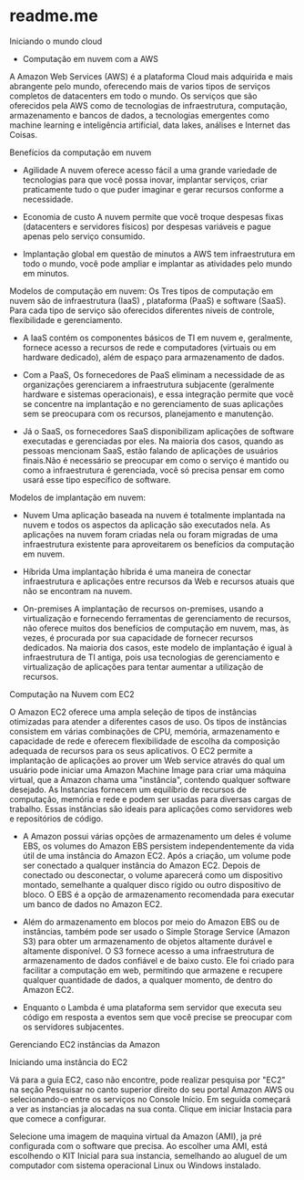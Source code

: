 # readme.me
Iniciando o mundo cloud

- Computação em nuvem com a AWS

A Amazon Web Services (AWS) é a plataforma Cloud mais adquirida e mais abrangente pelo mundo, oferecendo mais de varios tipos de serviços completos de datacenters em todo o mundo.
Os serviços que são oferecidos pela AWS como de tecnologias de infraestrutura, computação, armazenamento e bancos de dados, a tecnologias emergentes como machine learning e inteligência artificial, data lakes, análises e Internet das Coisas.

Benefícios da computação em nuvem

- Agilidade
A nuvem oferece acesso fácil a uma grande variedade de tecnologias para que você possa inovar, implantar serviços, criar praticamente tudo o que puder imaginar e gerar recursos conforme a necessidade.

- Economia de custo
A nuvem permite que você troque despesas fixas (datacenters e servidores físicos) por despesas variáveis e pague apenas pelo serviço consumido. 

- Implantação global em questão de minutos
a AWS tem infraestrutura em todo o mundo, você pode ampliar e implantar as atividades pelo mundo em minutos.

 Modelos de computação em nuvem: Os Tres tipos de computação em nuvem são de infraestrutura  (IaaS) , plataforma (PaaS) e software (SaaS). Para cada tipo de serviço são oferecidos diferentes niveis de controle, flexibilidade e gerenciamento.

 - A IaaS contém os componentes básicos de TI em nuvem e, geralmente, fornece acesso a recursos de rede e computadores (virtuais ou em hardware dedicado), além de espaço para armazenamento de dados.

- Com a PaaS, Os fornecedores de PaaS eliminam a necessidade de as organizações gerenciarem a infraestrutura subjacente (geralmente hardware e sistemas operacionais), e essa integração permite que você se concentre na implantação e no gerenciamento de suas aplicações sem se preocupara com os recursos, planejamento e manutenção.

- Já o SaaS, os fornecedores SaaS disponibilizam aplicações de software executadas e gerenciadas por eles. Na maioria dos casos, quando as pessoas mencionam SaaS, estão falando de aplicações de usuários finais.Não é necessário se preocupar em como o serviço é mantido ou como a infraestrutura é gerenciada, você só precisa pensar em como usará esse tipo específico de software.

Modelos de implantação em nuvem:

- Nuvem
 Uma aplicação baseada na nuvem é totalmente implantada na nuvem e todos os aspectos da aplicação são executados nela. As aplicações na nuvem foram criadas nela ou foram migradas de uma infraestrutura existente para aproveitarem os benefícios da computação em nuvem.
 
- Híbrida
Uma implantação híbrida é uma maneira de conectar infraestrutura e aplicações entre recursos da Web e recursos atuais que não se encontram na nuvem.

- On-premises
A implantação de recursos on-premises, usando a virtualização e fornecendo ferramentas de gerenciamento de recursos, não oferece muitos dos benefícios de computação em nuvem, mas, às vezes, é procurada por sua capacidade de fornecer recursos dedicados. Na maioria dos casos, este modelo de implantação é igual à infraestrutura de TI antiga, pois usa tecnologias de gerenciamento e virtualização de aplicações para tentar aumentar a utilização de recursos.

Computação na Nuvem com EC2

O Amazon EC2 oferece uma ampla seleção de tipos de instâncias otimizadas para atender a diferentes casos de uso. Os tipos de instâncias consistem em várias combinações de CPU, memória, armazenamento e capacidade de rede e oferecem flexibilidade de escolha da composição adequada de recursos para os seus aplicativos.
O EC2 permite a implantação de aplicações ao prover um Web service através do qual um usuário pode iniciar uma Amazon Machine Image para criar uma máquina virtual, que a Amazon chama uma "instância", contendo qualquer software desejado.
As Instancias fornecem um equilíbrio de recursos de computação, memória e rede e podem ser usadas para diversas cargas de trabalho. Essas instâncias são ideais para aplicações como servidores web e repositórios de código. 

- A Amazon possui várias opções de armazenamento um deles é volume EBS, os volumes do Amazon EBS persistem independentemente da vida útil de uma instância do Amazon EC2. Após a criação, um volume pode ser conectado a qualquer instância do Amazon EC2. Depois de conectado ou desconectar, o volume aparecerá como um dispositivo montado, semelhante a qualquer disco rígido ou outro dispositivo de bloco. O EBS é a opção de armazenamento recomendada para executar um banco de dados no Amazon EC2.

- Além do armazenamento em blocos por meio do Amazon EBS ou de instâncias, também pode ser usado o Simple Storage Service (Amazon S3) para obter um armazenamento de objetos altamente durável e altamente disponível. O S3 fornece acesso a uma infraestrutura de armazenamento de dados confiável e de baixo custo. Ele foi criado para facilitar a computação em web, permitindo que armazene e recupere qualquer quantidade de dados, a qualquer momento, de dentro do Amazon EC2.

- Enquanto o Lambda é uma plataforma sem servidor que executa seu código em resposta a eventos sem que você precise se preocupar com os servidores subjacentes.
  
Gerenciando EC2 instâncias da Amazon

Iniciando uma instância do EC2

Vá para a guia EC2, caso não encontre, pode realizar pesquisa por "EC2" na seção Pesquisar no canto superior direito do seu portal Amazon AWS ou selecionando-o entre os serviços no Console Início.
Em seguida começará a ver as instancias ja alocadas na sua conta. Clique em iniciar Instacia para que comece a configurar.

Selecione uma imagem de maquina virtual da Amazon (AMI), ja pré configurada com o software que precisa. Ao escolher uma AMI, está escolhendo o KIT Inicial para sua instancia, semelhando ao aluguel de um computador com sistema operacional Linux ou Windows instalado.
